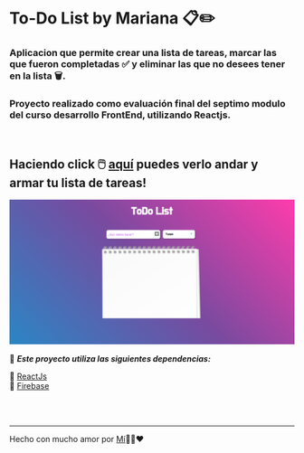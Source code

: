 # To-Do List by Mariana 📋✏️
### Aplicacion que permite crear una lista de tareas, marcar las que fueron completadas ✅ y eliminar las que no desees tener en la lista 🗑️.
### Proyecto realizado como evaluación final del septimo modulo del curso desarrollo FrontEnd, utilizando **Reactjs**.

<br>

## Haciendo click 🖱️ [aquí](https://maricaroj.github.io/to-do-list/) puedes verlo andar y armar tu lista de tareas!

![To-do](./public/todo-list.png)


📌 ***Este proyecto utiliza las siguientes dependencias:*** 

📁 [ReactJs](https://es.reactjs.org/)
<br>
📁 [Firebase](https://firebase.google.com/)

<br><br>




---
Hecho con mucho amor por [Mí](https://github.com/maricaroj)💛💙❤️